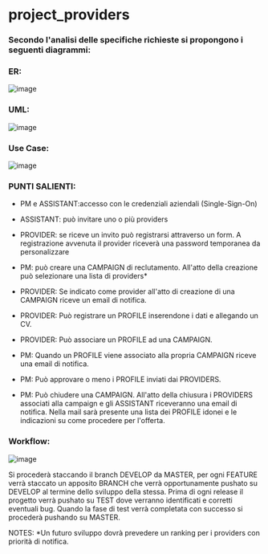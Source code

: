 # project_providers

### Secondo l'analisi delle specifiche richieste si propongono i seguenti diagrammi:

### ER:
![image](https://image.ibb.co/e1r1M9/ER.png)

### UML:
![image](https://image.ibb.co/bFsDZU/UML.png)

### Use Case:
![image](https://image.ibb.co/hLvT19/UseCase.png)

### PUNTI SALIENTI:
- PM e ASSISTANT:accesso con le credenziali aziendali (Single-Sign-On)

- ASSISTANT: può invitare uno o più providers

- PROVIDER: se riceve un invito può registrarsi attraverso un form. 
A registrazione avvenuta il provider riceverà una password temporanea da personalizzare

- PM: può creare una CAMPAIGN di reclutamento.
All'atto della creazione può selezionare una lista di providers*

- PROVIDER: Se indicato come provider all'atto di creazione di una CAMPAIGN riceve un email di notifica.

- PROVIDER: Può registrare un PROFILE inserendone i dati e allegando un CV.

- PROVIDER: Può associare un PROFILE ad una CAMPAIGN.

- PM: Quando un PROFILE viene associato alla propria CAMPAIGN riceve una email di notifica.

- PM: Può approvare o meno i PROFILE inviati dai PROVIDERS.

- PM: Può chiudere una CAMPAIGN.
All'atto della chiusura i PROVIDERS associati alla campaign e gli ASSISTANT riceveranno una email di notifica.
Nella mail sarà presente una lista dei PROFILE idonei e le indicazioni su come procedere per l'offerta.

### Workflow:

![image](https://image.ibb.co/gFwnip/Git-Flow-Workflow.png)

Si procederà staccando il branch DEVELOP da MASTER, per ogni FEATURE verrà staccato un apposito BRANCH che verrà opportunamente
pushato su DEVELOP al termine dello sviluppo della stessa. Prima di ogni release il progetto verrà pushato su TEST dove verranno
identificati e corretti eventuali bug. Quando la fase di test verrà completata con successo si procederà pushando su MASTER.

NOTES:
*Un futuro sviluppo dovrà prevedere un ranking per i providers con priorità di notifica.


